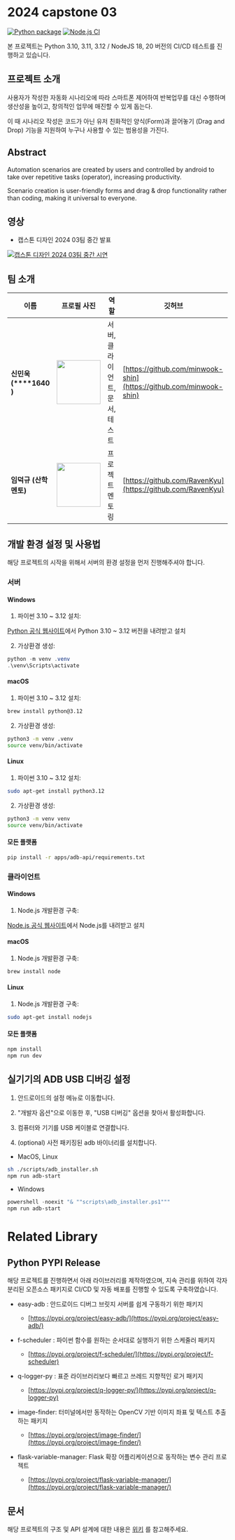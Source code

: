 # 2024 capstone 03

[![Python package](https://github.com/kookmin-sw/capstone-2024-03/actions/workflows/python-package.yml/badge.svg)](https://github.com/kookmin-sw/capstone-2024-03/actions/workflows/python-package.yml)
[![Node.js CI](https://github.com/kookmin-sw/capstone-2024-03/actions/workflows/node.js.yml/badge.svg)](https://github.com/kookmin-sw/capstone-2024-03/actions/workflows/node.js.yml)

본 프로젝트는 Python 3.10, 3.11, 3.12 / NodeJS 18, 20 버전의 CI/CD 테스트를 진행하고 있습니다.

## 프로젝트 소개

사용자가 작성한 자동화 시나리오에 따라 스마트폰 제어하여 반복업무를 대신 수행하며 생산성을 높이고, 창의적인 업무에 매진할 수 있게 돕는다.

이 때 시나리오 작성은 코드가 아닌 유저 친화적인 양식(Form)과 끌어놓기 (Drag and Drop) 기능을 지원하여 누구나 사용할 수 있는 범용성을 가진다.

## Abstract

Automation scenarios are created by users and controlled by android to take over repetitive tasks (operator), increasing productivity.

Scenario creation is user-friendly forms and drag & drop functionality rather than coding, making it universal to everyone.

## 영상

* 캡스톤 디자인 2024 03팀 중간 발표

[![캡스톤 디자인 2024 03팀 중간 시연](https://img.youtube.com/vi/0gcAZPV-hl8/0.jpg)](https://www.youtube.com/watch?v=0gcAZPV-hl8)


## 팀 소개

|이름|프로필 사진 | 역할 | 깃허브|
| - | - | - | - | 
| **신민욱 (\*\*\*\*1640 )** | <img src="https://avatars.githubusercontent.com/u/12551635?v=4" width="100" height="100"/> | 서버, 클라이언트, 문서, 테스트 | [https://github.com/minwook-shin](https://github.com/minwook-shin) | 
| **임덕규 (산학 멘토)** | <img src="https://avatars.githubusercontent.com/u/1933975?v=4" width="100" height="100"/> | 프로젝트 멘토링 | [https://github.com/RavenKyu](https://github.com/RavenKyu) |

## 개발 환경 설정 및 사용법

해당 프로젝트의 시작을 위해서 서버의 환경 설정을 먼저 진행해주셔야 합니다.

### 서버

#### Windows

1. 파이썬 3.10 ~ 3.12 설치: 

[Python 공식 웹사이트](https://www.python.org/downloads/)에서 Python 3.10 ~ 3.12 버전을 내려받고 설치

2. 가상환경 생성: 

```powershell
python -m venv .venv
.\venv\Scripts\activate
```

#### macOS

1. 파이썬 3.10 ~ 3.12 설치:

```bash
brew install python@3.12
```

2. 가상환경 생성:

```bash
python3 -m venv .venv
source venv/bin/activate
```

#### Linux

1. 파이썬 3.10 ~ 3.12 설치:

```bash
sudo apt-get install python3.12
```

2. 가상환경 생성:

```bash
python3 -m venv venv
source venv/bin/activate
```

#### 모든 플랫폼

```bash
pip install -r apps/adb-api/requirements.txt
```

### 클라이언트

#### Windows

1. Node.js 개발환경 구축:

[Node.js 공식 웹사이트](https://nodejs.org/en/download/)에서 Node.js를 내려받고 설치

#### macOS

1. Node.js 개발환경 구축:

```bash
brew install node
```

#### Linux

1. Node.js 개발환경 구축:

```bash
sudo apt-get install nodejs
```

#### 모든 플랫폼

```bash
npm install
npm run dev
```

## 실기기의 ADB USB 디버깅 설정

1. 안드로이드의 설정 메뉴로 이동합니다.

2. "개발자 옵션"으로 이동한 후, "USB 디버깅" 옵션을 찾아서 활성화합니다.

3. 컴퓨터와 기기를 USB 케이블로 연결합니다.

4. (optional) 사전 패키징된 adb 바이너리를 설치합니다.

* MacOS, Linux

```bash
sh ./scripts/adb_installer.sh
npm run adb-start
```

* Windows

```powershell
powershell -noexit "& ""scripts\adb_installer.ps1"""
npm run adb-start
```

# Related Library

## Python PYPI Release

해당 프로젝트를 진행하면서 아래 라이브러리를 제작하였으며, 지속 관리를 위하여 각자 분리된 오픈소스 패키지로 CI/CD 및 자동 배포를 진행할 수 있도록 구축하였습니다.

* easy-adb : 안드로이드 디버그 브릿지 서버를 쉽게 구동하기 위한 패키지
    * [https://pypi.org/project/easy-adb/](https://pypi.org/project/easy-adb/)

* f-scheduler : 파이썬 함수를 원하는 순서대로 실행하기 위한 스케줄러 패키지
    * [https://pypi.org/project/f-scheduler/](https://pypi.org/project/f-scheduler)

* q-logger-py : 표준 라이브러리보다 빠르고 쓰레드 지향적인 로거 패키지
    * [https://pypi.org/project/q-logger-py/](https://pypi.org/project/q-logger-py)

* image-finder: 터미널에서만 동작하는 OpenCV 기반 이미지 좌표 및 텍스트 추출하는 패키지
    * [https://pypi.org/project/image-finder/](https://pypi.org/project/image-finder/)

* flask-variable-manager: Flask 확장 어플리케이션으로 동작하는 변수 관리 프로젝트
    * [https://pypi.org/project/flask-variable-manager/](https://pypi.org/project/flask-variable-manager/)

## 문서

해당 프로젝트의 구조 및 API 설계에 대한 내용은 [위키](https://github.com/kookmin-sw/capstone-2024-03/wiki) 를 참고해주세요.
